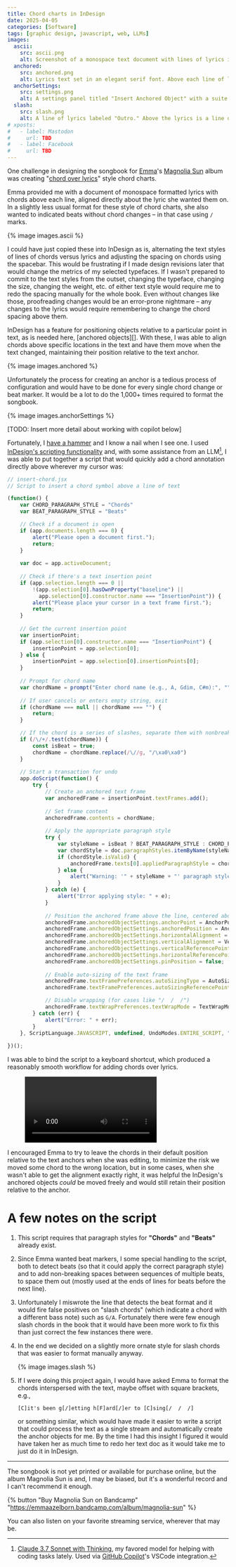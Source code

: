 ```yaml
---
title: Chord charts in InDesign
date: 2025-04-05
categories: [Software]
tags: [graphic design, javascript, web, LLMs]
images:
  ascii:
    src: ascii.png
    alt: Screenshot of a monospace text document with lines of lyrics interspersed with lines of chord symbols. The chord symbols are aligned above the word that corresponds to the moment of chord change.
  anchored:
    src: anchored.png
    alt: Lyrics text set in an elegant serif font. Above each line of lyrics is a line of chords in the same font, but bolder.
  anchorSettings:
    src: settings.png
    alt: A settings panel titled "Insert Anchored Object" with a suite of dropdowns, number inputs, and checkboxes to configure.
  slash:
    src: slash.png
    alt: A line of lyrics labeled "Outro." Above the lyrics is a line of chords, one of which is C/D where the C is raised above a diagonal slash and the D is lowered below it, like a fraction.
# xposts:
#   - label: Mastodon
#     url: TBD
#   - label: Facebook
#     url: TBD
---
```


One challenge in designing the songbook for [Emma][]'s [Magnolia Sun][] album was creating "[chord over lyrics][]" style chord charts.

[Emma]: https://emmaazelborn.com/
[Magnolia Sun]: https://distrokid.com/hyperfollow/emmaazelborn1/magnolia-sun
[chord over lyrics]: https://en.wikipedia.org/wiki/Chord_chart#Format:_Chords_over_lyrics_(ASCII)

Emma provided me with a document of monospace formatted lyrics with chords above each line, aligned directly about the lyric she wanted them on. In a slightly less usual format for these style of chord charts, she also wanted to indicated beats without chord changes – in that case using `/` marks.

{% image images.ascii %}

I could have just copied these into InDesign as is, alternating the text styles of lines of chords versus lyrics and adjusting the spacing on chords using the spacebar. This would be frustrating if I made design revisions later that would change the metrics of my selected typefaces. If I wasn't prepared to commit to the text styles from the outset, changing the typeface, changing the size, changing the weight, etc. of either text style would require me to redo the spacing manually for the whole book. Even without changes like those, proofreading changes would be an error-prone nightmare – any changes to the lyrics would require remembering to change the chord spacing above them.

InDesign has a feature for positioning objects relative to a particular point in text, as is needed here, [anchored objects][]. With these, I was able to align chords above specific locations in the text and have them move when the text changed, maintaining their position relative to the text anchor.

{% image images.anchored %}

Unfortunately the process for creating an anchor is a tedious process of configuration and would have to be done for every single chord change or beat marker. It would be a lot to do the 1,000+ times required to format the songbook.

{% image images.anchorSettings %}

[TODO: Insert more detail about working with copilot below]

Fortunately, I [have a hammer][illustrator-post] and I know a nail when I see one. I used [InDesign's scripting functionality][indesign-scripting] and, with some assistance from an LLM[^1], I was able to put together a script that would quickly add a chord annotation directly above wherever my cursor was:

[illustrator-post]: /2025/01/changing-the-color-of-a-character-in-adobe-illustrator-with-scripting/
[indesign-scripting]: https://helpx.adobe.com/indesign/using/scripting.html

[^1]: [Claude 3.7 Sonnet with Thinking][claude], my favored model for helping with coding tasks lately. Used via [GitHub Copilot][]'s VSCode integration.

[claude]: https://www.anthropic.com/news/visible-extended-thinking
[GitHub Copilot]: https://github.com/features/copilot

```js
// insert-chord.jsx
// Script to insert a chord symbol above a line of text

(function() {
    var CHORD_PARAGRAPH_STYLE = "Chords"
    var BEAT_PARAGRAPH_STYLE = "Beats"

    // Check if a document is open
    if (app.documents.length === 0) {
        alert("Please open a document first.");
        return;
    }
    
    var doc = app.activeDocument;
    
    // Check if there's a text insertion point
    if (app.selection.length === 0 || 
        !(app.selection[0].hasOwnProperty("baseline") || 
          app.selection[0].constructor.name === "InsertionPoint")) {
        alert("Please place your cursor in a text frame first.");
        return;
    }
    
    // Get the current insertion point
    var insertionPoint;
    if (app.selection[0].constructor.name === "InsertionPoint") {
        insertionPoint = app.selection[0];
    } else {
        insertionPoint = app.selection[0].insertionPoints[0];
    }
    
    // Prompt for chord name
    var chordName = prompt("Enter chord name (e.g., A, Gdim, C#m):", "");
    
    // If user cancels or enters empty string, exit
    if (chordName === null || chordName === "") {
        return;
    }

    // If the chord is a series of slashes, separate them with nonbreaking spaces
    if (/\/+/.test(chordName)) {
        const isBeat = true;
        chordName = chordName.replace(/\//g, "/\xa0\xa0")
    }
    
    // Start a transaction for undo
    app.doScript(function() {
        try {            
            // Create an anchored text frame
            var anchoredFrame = insertionPoint.textFrames.add();
            
            // Set frame content
            anchoredFrame.contents = chordName;
            
            // Apply the appropriate paragraph style
            try {
                var styleName = isBeat ? BEAT_PARAGRAPH_STYLE : CHORD_PARAGRAPH_STYLE;
                var chordStyle = doc.paragraphStyles.itemByName(styleName);
                if (chordStyle.isValid) {
                    anchoredFrame.texts[0].appliedParagraphStyle = chordStyle;
                } else {
                    alert("Warning: '" + styleName + "' paragraph style not found. Using default style.");
                }
            } catch (e) {
                alert("Error applying style: " + e);
            }
            
            // Position the anchored frame above the line, centered above the anchor point
            anchoredFrame.anchoredObjectSettings.anchorPoint = AnchorPoint.BOTTOM_LEFT_ANCHOR;
            anchoredFrame.anchoredObjectSettings.anchoredPosition = AnchorPosition.ANCHORED;
            anchoredFrame.anchoredObjectSettings.horizontalAlignment = HorizontalAlignment.CENTER_ALIGN;
            anchoredFrame.anchoredObjectSettings.verticalAlignment = VerticalAlignment.BOTTOM_ALIGN;
            anchoredFrame.anchoredObjectSettings.verticalReferencePoint = VerticallyRelativeTo.TOP_OF_LEADING;
            anchoredFrame.anchoredObjectSettings.horizontalReferencePoint = AnchoredRelativeTo.ANCHOR_LOCATION;
            anchoredFrame.anchoredObjectSettings.pinPosition = false;
            
            // Enable auto-sizing of the text frame
            anchoredFrame.textFramePreferences.autoSizingType = AutoSizingTypeEnum.HEIGHT_AND_WIDTH;
            anchoredFrame.textFramePreferences.autoSizingReferencePoint = AutoSizingReferenceEnum.BOTTOM_CENTER_POINT;

            // Disable wrapping (for cases like "/  /  /")
            anchoredFrame.textWrapPreferences.textWrapMode = TextWrapModes.NONE
        } catch (err) {
            alert("Error: " + err);
        }
    }, ScriptLanguage.JAVASCRIPT, undefined, UndoModes.ENTIRE_SCRIPT, "Insert Chord");
    
})();
```

I was able to bind the script to a keyboard shortcut, which produced a reasonably smooth workflow for adding chords over lyrics.

<figure>
  <video src="/media/chord-charts-in-indesign/workflow.mov" autoplay controls />
</figure>

I encouraged Emma to try to leave the chords in their default position relative to the text anchors when she was editing, to minimize the risk we moved some chord to the wrong location, but in some cases, when she wasn't able to get the alignment exactly right, it was helpful the InDesign's anchored objects *could* be moved freely and would still retain their position relative to the anchor.

# A few notes on the script

1. This script requires that paragraph styles for **"Chords"** and **"Beats"** already exist.

2. Since Emma wanted beat markers, I some special handling to the script, both to detect beats (so that it could apply the correct paragraph style) and to add non-breaking spaces between sequences of multiple beats, to space them out (mostly used at the ends of lines for beats before the next line).

3. Unfortunately I miswrote the line that detects the beat format and it would fire false positives on "slash chords" (which indicate a chord with a different bass note) such as `G/A`. Fortunately there were few enough slash chords in the book that it would have been more work to fix this than just correct the few instances there were.

4. In the end we decided on a slightly more ornate style for slash chords that was easier to format manually anyway.

   {% image images.slash %}

5. If I were doing this project again, I would have asked Emma to format the chords interspersed with the text, maybe offset with square brackets, e.g.,

   ```
   [C]it's been g[/]etting h[F]ard[/]er to [C]sing[/  /  /]
   ```

   or something similar, which would have made it easier to write a script that could process the text as a single stream and automatically create the anchor objects for me. By the time I had this insight I figured it would have taken her as much time to redo her text doc as it would take me to just do it in InDesign.

***

The songbook is not yet printed or available for purchase online, but the album Magnolia Sun is and, I may be biased, but it's a wonderful record and I can't recommend it enough.

{% button "Buy Magnolia Sun on Bandcamp" "https://emmaazelborn.bandcamp.com/album/magnolia-sun" %}

You can also listen on your favorite streaming service, wherever that may be.
